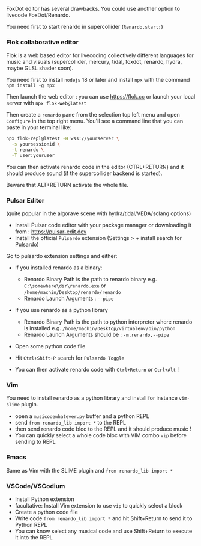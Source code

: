 
FoxDot editor has several drawbacks. You could use another option to livecode FoxDot/Renardo.

You need first to start renardo in supercollider (`Renardo.start;`)

### Flok collaborative editor

Flok is a web based editor for livecoding collectively different languages for music and visuals (supercollider, mercury, tidal, foxdot, renardo, hydra, maybe GLSL shader soon).

You need first to install `nodejs` 18 or later and install `npx` with the command `npm install -g npx`

Then launch the web editor : you can use https://flok.cc or launch your local server with `npx flok-web@latest`

Then create a `renardo` pane from the selection top left menu and open `Configure` in the top right menu. You'll see a command line that you can paste in your terminal like:

```sh
npx flok-repl@latest -H wss://yourserver \
  -s yoursessionid \
  -t renardo \
  -T user:youruser
```

You can then activate renardo code in the editor (CTRL+RETURN) and it should produce sound (if the supercollider backend is started).

Beware that ALT+RETURN activate the whole file.

### Pulsar Editor

(quite popular in the algorave scene with hydra/tidal/VEDA/sclang options)

- Install Pulsar code editor with your package manager or downloading it from : https://pulsar-edit.dev
- Install the official `Pulsardo` extension (Settings > + install search for Pulsardo)

Go to pulsardo extension settings and either:

- If you installed renardo as a binary:
    - Renardo Binary Path is the path to renardo binary e.g. `C:\somewhere\dir\renardo.exe` or `/home/machin/Desktop/renardo/renardo`
    - Renardo Launch Arguments : `--pipe`

- If you use renardo as a python library
    - Renardo Binary Path is the path to python interpreter where renardo is installed e.g. `/home/machin/Desktop/virtualenv/bin/python`
    - Renardo Launch Arguments should be : `-m,renardo,--pipe`

- Open some python code file
- Hit `Ctrl+Shift+P` search for `Pulsardo Toggle`
- You can then activate renardo code with `Ctrl+Return` or `Ctrl+Alt` !

### Vim

You need to install renardo as a python library and install for instance `vim-slime` plugin.

- open a `musicodewhatever.py` buffer and a python REPL
- send `from renardo_lib import *` to the REPL
- then send renardo code bloc to the REPL and it should produce music !
- You can quickly select a whole code bloc with VIM combo `vip` before sending to REPL

### Emacs

Same as Vim with the SLIME plugin and `from renardo_lib import *`

### VSCode/VSCodium

- Install Python extension
- facultative: Install Vim extension to use `vip` to quickly select a block
- Create a python code file
- Write code `from renardo_lib import *` and hit Shift+Return to send it to Python REPL
- You can know select any musical code and use Shift+Return to execute it into the REPL



